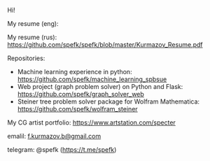 Hi!

My resume (eng): 

My resume (rus): https://github.com/spefk/spefk/blob/master/Kurmazov_Resume.pdf

Repositories:
- Machine learning experience in python: https://github.com/spefk/machine_learning_spbsue
- Web project (graph problem solver) on Python and Flask: https://github.com/spefk/graph_solver_web
- Steiner tree problem solver package for Wolfram Mathematica: https://github.com/spefk/wolfram_steiner


My CG artist portfolio: https://www.artstation.com/specter

emalil: f.kurmazov.b@gmail.com

telegram: @spefk (https://t.me/spefk)
